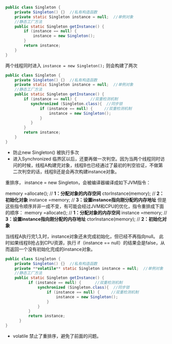 ``` java
public class Singleton {
    private Singleton() {}  //私有构造函数
    private static Singleton instance = null;  //单例对象
    //静态工厂方法
    public static Singleton getInstance() {
        if (instance == null) {
            instance = new Singleton();
        }
        return instance;
    }
}
```
两个线程同时进入 `instance = new Singleton();` 则会构建了两次

```java
public class Singleton {
    private Singleton() {}  //私有构造函数
    private static Singleton instance = null;  //单例对象
    //静态工厂方法
    public static Singleton getInstance() {
        if (instance == null) {      //双重检测机制
           synchronized (Singleton.class){  //同步锁
               if (instance == null) {     //双重检测机制
                   instance = new Singleton();
               }
           }
        }
        return instance;
    }
}
```
* 防止new Singleton() 被执行多次
* 进入Synchronized 临界区以后，还要再做一次判空。因为当两个线程同时访问的时候，线程A构建完对象，线程B也已经通过了最初的判空验证，不做第二次判空的话，线程B还是会再次构建instance对象。

重排序，
instance = new Singleton，会被编译器编译成如下JVM指令：

memory =allocate();    // **1：分配对象的内存空间**
ctorInstance(memory);  // **2：初始化对象**
instance =memory;     //  **3：设置instance指向刚分配的内存地址**
但是这些指令顺序并非一成不变，有可能会经过JVM和CPU的优化，指令重排成下面的顺序：
memory =allocate();    // **1：分配对象的内存空间**
instance =memory;     //  **3：设置instance指向刚分配的内存地址**
ctorInstance(memory);  // **2：初始化对象**

当线程A执行完1,3,时，instance对象还未完成初始化，但已经不再指向null。
此时如果线程B抢占到CPU资源，执行 if（instance == null）的结果会是false，从而返回一个没有初始化完成的instance对象。

``` java
public class Singleton {
    private Singleton() {}  //私有构造函数
    private **volatile** static Singleton instance = null;  //单例对象
    //静态工厂方法
    public static Singleton getInstance() {
          if (instance == null) {      //双重检测机制
              synchronized (Singleton.class){  //同步锁
                  if (instance == null) {     //双重检测机制
                      instance = new Singleton();
                  }
              }
          }
          return instance;
      }
}
```
* volatile 禁止了重排序，避免了前面的问题。
